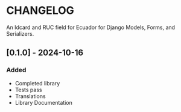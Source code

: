 # CHANGELOG
An Idcard and RUC field for Ecuador for Django Models, Forms, and Serializers.

## [0.1.0] - 2024-10-16

### Added
- Completed library
- Tests pass
- Translations
- Library Documentation
